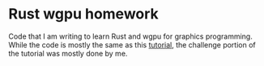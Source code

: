 # Rust wgpu homework
Code that I am writing to learn Rust and wgpu for graphics programming. While the code is mostly the same as this [tutorial](https://sotrh.github.io/learn-wgpu), the challenge portion of the tutorial was mostly done by me.